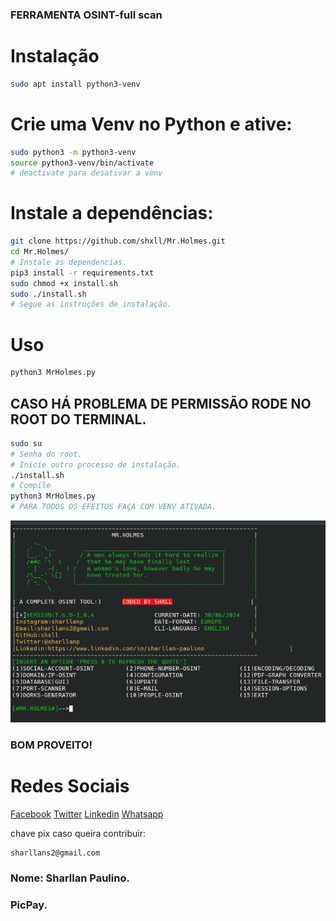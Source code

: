 ### FERRAMENTA OSINT-full scan

# Instalação 

```bash
sudo apt install python3-venv
```

# Crie uma Venv no Python e ative:

```bash
sudo python3 -m python3-venv
source python3-venv/bin/activate
# deactivate para desativar a venv
```

# Instale a dependências:

```bash
git clone https://github.com/shxll/Mr.Holmes.git
cd Mr.Holmes/
# Instale as dependencias.
pip3 install -r requirements.txt
sudo chmod +x install.sh
sudo ./install.sh
# Segue as instruções de instalação.
```

# Uso
```bash
python3 MrHolmes.py
```
## CASO HÁ PROBLEMA DE PERMISSÃO RODE NO ROOT DO TERMINAL.
```bash
sudo su
# Senha do root.
# Inicie outro processo de instalação.
./install.sh
# Compile
python3 MrHolmes.py
# PARA TODOS OS EFEITOS FAÇA COM VENV ATIVADA.
```
<p align = "center">
  <img src = "https://raw.githubusercontent.com/shxll/Mr.Holmes/main/Image/template.png">
</p>


### BOM PROVEITO!

# Redes Sociais
[Facebook](https://www.facebook.com/Shall777)
[Twitter](https://twitter.com/sharllanp)
[Linkedin](https://br.linkedin.com/in/sharllan-paulino)
[Whatsapp](https://wa.me/+5592981325925)

chave pix caso queira contribuir:
```bash
sharllans2@gmail.com
```
### Nome: Sharllan Paulino.
### PicPay.










